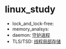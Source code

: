 # linux_study
- lock_and_lock-free:
- memory_analsys:
- daemon: [守护进程](http://www.jianshu.com/p/1fbbaea34113)
- TLS/TSD: [线程局部存储](http://www.jianshu.com/p/71c2f80d7bd1)
